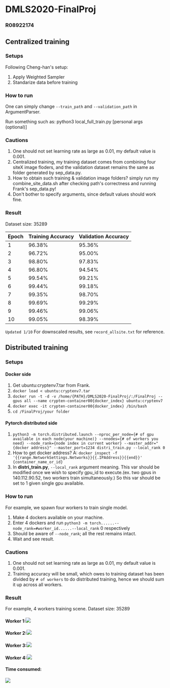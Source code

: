 # DMLS2020-FinalProj
### R08922174

## Centralized training
### Setups
Following Cheng-han's setup:
1. Apply Weighted Sampler
2. Standarize data before training

### How to run
One can simply change ```--train_path``` and ```--validation_path``` in ArgumentParser.

Run something such as: python3 local_full_train.py [personal args (optional)]

### Cautions
1. One should not set learning rate as large as 0.01, my default value is 0.001.
2. Centralized training, my training dataset comes from combining four siteX image floders, and the validation dataset remains the same as folder generated by sep_data.py.
3. How to obtain such training & validation image folders? 
    simply run my combine_site_data.sh after checking path's correctness and running Frank's sep_data.py!
4. Don't bother to specify arguments, since default values should work fine.

### Result
Dataset size: 35289

Epoch   | Training Accuracy | Validation Accuracy
--------|-------------------|--------------------
1       |      96.38%       |        95.36%
2       |      96.72%       |        95.00%
3       |      98.80%       |        97.83%
4       |      96.80%       |        94.54%
5       |      99.54%       |        99.21%
6       |      99.44%       |        99.18%
7       |      99.35%       |        98.70%
8       |      99.69%       |        99.29%
9       |      99.46%       |        99.06%
10      |      99.05%       |        98.39%

```Updated 1/10``` For downscaled results, see ```record_allsite.txt``` for reference.

## Distributed training
### Setups
#### Docker side
1. Get ubuntu:cryptenv7.tar from Frank.
2. ```docker load < ubuntu:cryptenv7.tar```
3. ```docker run -t -d -v /home/{PATH}/DMLS2020-FinalProj/:/FinalProj --gpus all --name crypten-container00{docker_index} ubuntu:cryptenv7```
4. ```docker exec -it crypten-container00{docker_index} /bin/bash```
5. ```cd /FinalProj/your folder```
#### Pytorch distributed side
1. ```python3 -m torch.distributed.launch --nproc_per_node={# of gpu available in each node(your machine)} --nnodes={# of workers you need} --node_rank={node index in current worker} --master_addr="{docker address}" --master_port=1234 distri_train.py --local_rank 0```
2. How to get docker address? 
    A: ```docker inspect -f '{{range.NetworkSettings.Networks}}{{.IPAddress}}{{end}}' {container_name_or_id}```
3. In **distri_train.py**, ```--local_rank``` argument meaning. This var should be modified once we wish to specify gpu_id to execute.(ex. two gpus in 140.112.90.52, two workers train simultaneously.) So this var should be set to 1 given single gpu available.

### How to run
For example, we spawn four workers to train single model.
1. Make 4 dockers available on your machine.
2. Enter 4 dockers and run ```python3 -m torch......--node_rank=#worker_id......--local_rank``` 0 respectively
3. Should be aware of ```--node_rank```; all the rest remains intact.
4. Wait and see result.

### Cautions
1. One should not set learning rate as large as 0.01, my default value is 0.001.
2. Training accuracy will be small, which owes to training dataset has been divided by ```# of workers``` to do distributed training, hence we should sum it up across all workers.

### Result
For example, 4 workers training scene.
Dataset size: 35289
#### Worker 1:![](https://i.imgur.com/saR4VZg.png)
#### Worker 2:![](https://i.imgur.com/zfrQkkt.png)
#### Worker 3:![](https://i.imgur.com/Q0yPTde.png)
#### Worker 4:![](https://i.imgur.com/KC7RQez.png)
#### Time consumed:
![](https://i.imgur.com/ZoEyFw0.png)
